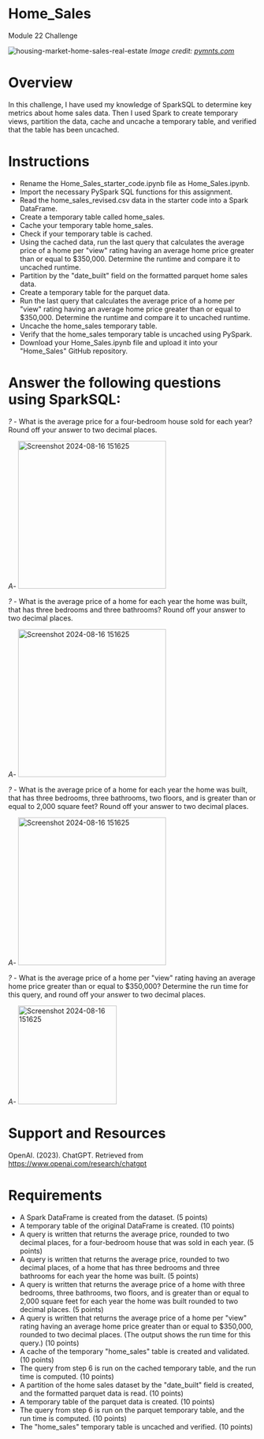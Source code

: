 # Home_Sales
Module 22 Challenge

![housing-market-home-sales-real-estate](https://github.com/user-attachments/assets/1c6b52ae-a7c7-45c8-ae75-6ff214ed932c)
*Image credit: [pymnts.com](https://www.pymnts.com/real-estate/2020/us-home-sales-hit-highest-january-peak-in-years/)*

# Overview
In this challenge, I have used my knowledge of SparkSQL to determine key metrics about home sales data. Then I used Spark to create temporary views, partition the data, cache and uncache a temporary table, and verified that the table has been uncached.

# Instructions
- Rename the Home_Sales_starter_code.ipynb file as Home_Sales.ipynb.
- Import the necessary PySpark SQL functions for this assignment.
- Read the home_sales_revised.csv data in the starter code into a Spark DataFrame.
- Create a temporary table called home_sales.
- Cache your temporary table home_sales.
- Check if your temporary table is cached.
- Using the cached data, run the last query that calculates the average price of a home per "view" rating having an average home price greater than or equal to $350,000. Determine the runtime and compare it to uncached runtime.
- Partition by the "date_built" field on the formatted parquet home sales data.
- Create a temporary table for the parquet data.
- Run the last query that calculates the average price of a home per "view" rating having an average home price greater than or equal to $350,000. Determine the runtime and compare it to uncached runtime.
- Uncache the home_sales temporary table.
- Verify that the home_sales temporary table is uncached using PySpark.
- Download your Home_Sales.ipynb file and upload it into your "Home_Sales" GitHub repository.

# Answer the following questions using SparkSQL:

*?* -  What is the average price for a four-bedroom house sold for each year? Round off your answer to two decimal places.

*A*- <img src="https://github.com/user-attachments/assets/99833278-391b-492c-9567-d7292ee611b6" alt="Screenshot 2024-08-16 151625" width="300"/>

*?* - What is the average price of a home for each year the home was built, that has three bedrooms and three bathrooms? Round off your answer to two decimal places.

*A*- <img src="https://github.com/user-attachments/assets/7020322d-8f6d-4514-ba7f-e040d6f111db" alt="Screenshot 2024-08-16 151625" width="300"/>
  
*?* - What is the average price of a home for each year the home was built, that has three bedrooms, three bathrooms, two floors, and is greater than or equal to 2,000 square feet? Round off your answer to two decimal places.

*A*- <img src="https://github.com/user-attachments/assets/ac59c816-497c-4497-a2e2-5bc4d3fc24f5" alt="Screenshot 2024-08-16 151625" width="300"/>

*?* - What is the average price of a home per "view" rating having an average home price greater than or equal to $350,000? Determine the run time for this query, and round off your answer to two decimal places.

*A*- <img src="https://github.com/user-attachments/assets/0e25b04e-c6c9-41cd-9227-f11fb942d090" alt="Screenshot 2024-08-16 151625" width="200"/>

# Support and Resources
OpenAI. (2023). ChatGPT. Retrieved from https://www.openai.com/research/chatgpt

# Requirements
- A Spark DataFrame is created from the dataset. (5 points)
- A temporary table of the original DataFrame is created. (10 points)
- A query is written that returns the average price, rounded to two decimal places, for a four-bedroom house that was sold in each year. (5 points)
- A query is written that returns the average price, rounded to two decimal places, of a home that has three bedrooms and three bathrooms for each year the home was built. (5 points)
- A query is written that returns the average price of a home with three bedrooms, three bathrooms, two floors, and is greater than or equal to 2,000 square feet for each year the home was built rounded to two decimal places. (5 points)
- A query is written that returns the average price of a home per "view" rating having an average home price greater than or equal to $350,000, rounded to two decimal places. (The output shows the run time for this query.) (10 points)
- A cache of the temporary "home_sales" table is created and validated. (10 points)
- The query from step 6 is run on the cached temporary table, and the run time is computed. (10 points)
- A partition of the home sales dataset by the "date_built" field is created, and the formatted parquet data is read. (10 points)
- A temporary table of the parquet data is created. (10 points)
- The query from step 6 is run on the parquet temporary table, and the run time is computed. (10 points)
- The "home_sales" temporary table is uncached and verified. (10 points)
